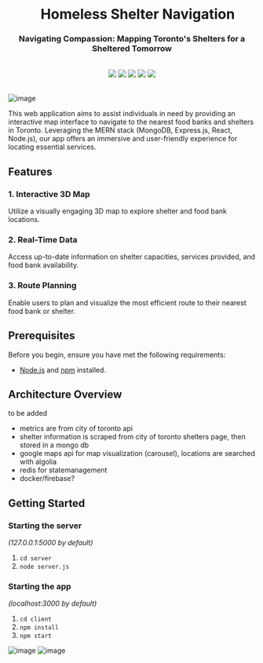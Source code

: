 <div align="center">
    <div id="user-content-toc">
      <ul>
          <summary><h1 style="display: inline-block; margin-bottom:0px">Homeless Shelter Navigation</h1></summary>
      </ul>
    </div>
    <h3>Navigating Compassion: Mapping Toronto's Shelters for a Sheltered Tomorrow</h3>
<!--     <h4><i>xxx</i></h4> -->
       <br>
    <img src="https://img.shields.io/badge/node.js-6DA55F?style=for-the-badge&logo=node.js&logoColor=white"/>
    <img src="https://img.shields.io/badge/express.js-%23404d59.svg?style=for-the-badge&logo=express&logoColor=%2361DAFB"/>
    <img src="https://img.shields.io/badge/MongoDB-%234ea94b.svg?style=for-the-badge&logo=mongodb&logoColor=white"/>
    <img src="https://img.shields.io/badge/typescript-%23007ACC.svg?style=for-the-badge&logo=typescript&logoColor=white"/>
    <img src="https://img.shields.io/badge/react-%2320232a.svg?style=for-the-badge&logo=react&logoColor=%2361DAFB"/>
<!--     <img src="https://img.shields.io/badge/docker-%230db7ed.svg?style=for-the-badge&logo=docker&logoColor=white"/> -->
    <!-- <img src="https://img.shields.io/badge/redis-%23DD0031.svg?style=for-the-badge&logo=redis&logoColor=white"/> -->
    <!-- <img src="https://img.shields.io/badge/redux-%23316192.svg?style=for-the-badge&logo=redux&logoColor=white"/> -->
    <!-- <img src="https://img.shields.io/badge/tailwindcss-%2338B2AC.svg?style=for-the-badge&logo=tailwind-css&logoColor=white"/> -->
    <br><br>
</div>

![image](https://github.com/roskzhu/Toronto-Shelter-Metrics-Map/assets/110139243/c1afc1ab-6dd8-4c86-8196-64de422ce22a)


This web application aims to assist individuals in need by providing an interactive map interface to navigate to the nearest food banks and shelters in Toronto. Leveraging the MERN stack (MongoDB, Express.js, React, Node.js), our app offers an immersive and user-friendly experience for locating essential services.


## Features
### 1. Interactive 3D Map
Utilize a visually engaging 3D map to explore shelter and food bank locations.   
### 2. Real-Time Data
Access up-to-date information on shelter capacities, services provided, and food bank availability.
### 3. Route Planning
Enable users to plan and visualize the most efficient route to their nearest food bank or shelter.


## Prerequisites
Before you begin, ensure you have met the following requirements:

- [Node.js](https://nodejs.org/) and [npm](https://www.npmjs.com/) installed.

## Architecture Overview
to be added
- metrics are from city of toronto api
- shelter information is scraped from city of toronto shelters page, then stored in a mongo db
- google maps api for map visualization (carousel), locations are searched with algolia
- redis for statemanagement
- docker/firebase?

## Getting Started

### Starting the server

_(127.0.0.1:5000 by default)_

1. `cd server`
2. `node server.js`

### Starting the app

_(localhost:3000 by default)_

1. `cd client`
2. `npm install`
3. `npm start`

![image](https://github.com/roskzhu/Toronto-Shelter-Metrics-Map/assets/110139243/f058e10a-87c5-4bdc-a258-7f6d9fbd8002)
![image](https://github.com/roskzhu/Toronto-Shelter-Metrics-Map/assets/110139243/0090a1f8-4c2c-4e01-b78a-5ab5e0194d54)
